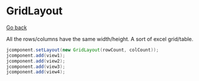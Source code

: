 # GridLayout

[Go back](../../../_old/graphic/swing#layout-manager)

All the rows/columns have the same width/height. A sort of excel grid/table.

```java
jcomponent.setLayout(new GridLayout(rowCount, colCount));
jcomponent.add(view1);
jcomponent.add(view2);
jcomponent.add(view3);
jcomponent.add(view4);
```